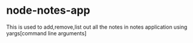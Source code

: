 # node-notes-app

This is used to add,remove,list out all the notes in notes application using yargs[command line arguments]
